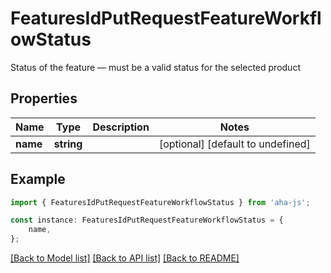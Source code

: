# FeaturesIdPutRequestFeatureWorkflowStatus

Status of the feature — must be a valid status for the selected product

## Properties

Name | Type | Description | Notes
------------ | ------------- | ------------- | -------------
**name** | **string** |  | [optional] [default to undefined]

## Example

```typescript
import { FeaturesIdPutRequestFeatureWorkflowStatus } from 'aha-js';

const instance: FeaturesIdPutRequestFeatureWorkflowStatus = {
    name,
};
```

[[Back to Model list]](../README.md#documentation-for-models) [[Back to API list]](../README.md#documentation-for-api-endpoints) [[Back to README]](../README.md)

